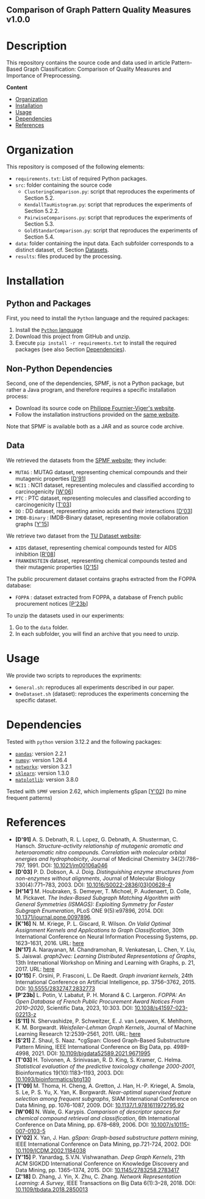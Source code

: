 Comparison of Graph Pattern Quality Measures v1.0.0
-------------------------------------------------------------------------

# Description
This repository contains the source code and data used in article Pattern-Based Graph Classification: Comparison of Quality Measures and Importance of Preprocessing.

**Content**
* [Organization](#organization)
* [Installation](#installation)
* [Usage](#usage)
* [Dependencies](#dependencies)
* [References](#references)

# Organization
This repository is composed of the following elements:

* `requirements.txt`: List of required Python packages.
* `src`: folder containing the source code
  * `ClusteringComparison.py`: script that reproduces the experiments of Section 5.2.
  * `KendallTauHistogram.py`: script that reproduces the experiments of Section 5.2.2.
  * `PairwiseComparisons.py`: script that reproduces the experiments of Section 5.3.
  * `GoldStandarComparison.py`: script that reproduces the experiments of Section 5.4.
* `data`: folder containing the input data. Each subfolder corresponds to a distinct dataset, cf. Section [Datasets](##Data).
* `results`: files produced by the processing.


# Installation

## Python and Packages
First, you need to install the `Python` language and the required packages:

1. Install the [`Python` language](https://www.python.org)
2. Download this project from GitHub and unzip.
3. Execute `pip install -r requirements.txt` to install the required packages (see also Section [Dependencies](#dependencies)).

## Non-Python Dependencies
Second, one of the dependencies, SPMF, is not a Python package, but rather a Java program, and therefore requires a specific installation process:

* Download its source code on [Philippe Fournier-Viger's website](https://www.philippe-fournier-viger.com/spmf/index.php?link=download.php).
* Follow the installation instructions provided on the [same website](https://www.philippe-fournier-viger.com/spmf/how_to_install.php).

Note that SPMF is available both as a JAR and as source code archive.
## Data

We retrieved the datasets from the [SPMF website](https://www.philippe-fournier-viger.com/spmf/index.php?link=datasets.php); they include:
* `MUTAG` : MUTAG dataset, representing chemical compounds and their mutagenic properties [[D'91](#references)]
* `NCI1` : NCI1 dataset, representing molecules and classified according to carcinogenicity [[W'06](#references)]
* `PTC` : PTC dataset, representing molecules and classified according to carcinogenicity [[T'03](#references)] 
* `DD` : DD dataset, representing amino acids and their interactions [[D'03](#references)]
* `IMDB-Binary` : IMDB-Binary dataset, representing movie collaboration graphs [[Y'15](#references)]

We retrieve two dataset from the [TU Dataset website](https://chrsmrrs.github.io/datasets/docs/datasets/):
* `AIDS` dataset, representing chemical compounds tested for AIDS inhibition [[R'08](#references)]
* `FRANKENSTEIN` dataset, representing chemical compounds tested and their mutagenic properties [[O'15](#references)]

The public procurement dataset contains graphs extracted from the FOPPA database:
* `FOPPA` : dataset extracted from FOPPA, a database of French public procurement notices [[P'23b](#references)]

To unzip the datasets used in our experiments:

1. Go to the `data` folder.
2. In each subfolder, you will find an archive that you need to unzip.

# Usage
We provide two scripts to reproduces the expriments:

* `General.sh`: reproduces all experiments described in our paper.
* `OneDataset.sh` (dataset): reproduces the experiments concerning the specific dataset.


# Dependencies
Tested with `python` version 3.12.2 and the following packages:
* [`pandas`](https://pypi.org/project/pandas/): version 2.2.1
* [`numpy`](https://pypi.org/project/numpy/): version 1.26.4
* [`networkx`](https://pypi.org/project/numpy/): version 3.2.1
* [`sklearn`](https://pypi.org/project/numpy/): version 1.3.0
* [`matplotlib`](https://pypi.org/project/numpy/): version 3.8.0

Tested with `SPMF` version 2.62, which implements gSpan [[Y'02](#references)] (to mine frequent patterns)


# References
* **[D'91]** A. S. Debnath, R. L. Lopez, G. Debnath, A. Shusterman, C. Hansch. *Structure-activity relationship of mutagenic aromatic and heteroaromatic nitro compounds. Correlation with molecular orbital energies and hydrophobicity*, Journal of Medicinal Chemistry 34(2):786–797, 1991. DOI: [10.1021/jm00106a046](https://doi.org/10.1021/jm00106a046)
* **[D'03]** P. D. Dobson, A. J. Doig. *Distinguishing enzyme structures from non-enzymes without alignments*, Journal of Molecular Biology 330(4):771–783, 2003. DOI: [10.1016/S0022-2836(03)00628-4](https://doi.org/10.1016/S0022-2836(03)00628-4)
* **[H'14']** M. Houbraken, S. Demeyer, T. Michoel, P. Audenaert, D. Colle, M. Pickavet. *The Index-Based Subgraph Matching Algorithm with General Symmetries (ISMAGS): Exploiting Symmetry for Faster Subgraph Enumeration*, PLoS ONE 9(5):e97896, 2014. DOI: [10.1371/journal.pone.0097896](https://doi.org/10.1371/journal.pone.0097896).
* **[K'16]** N. M. Kriege, P. L. Giscard, R. Wilson. *On Valid Optimal Assignment Kernels and Applications to Graph Classification*, 30th International Conference on Neural Information Processing Systems, pp. 1623–1631, 2016. URL: [here](https://proceedings.neurips.cc/paper_files/paper/2016/hash/0efe32849d230d7f53049ddc4a4b0c60-Abstract.html)
* **[N'17]** A. Narayanan, M. Chandramohan, R. Venkatesan, L. Chen, Y. Liu, S. Jaiswal. *graph2vec: Learning Distributed Representations of Graphs*, 13th International Workshop on Mining and Learning with Graphs, p. 21, 2017. URL: [here](https://arxiv.org/abs/1707.05005)
* **[O'15]** F. Orsini, P. Frasconi, L. De Raedt. *Graph invariant kernels*, 24th International Conference on Artificial Intelligence, pp. 3756–3762, 2015. DOI: [10.5555/2832747.2832773](http://doi.org/10.5555/2832747.2832773)
* **[P'23b]** L. Potin, V. Labatut, P. H. Morand & C. Largeron. *FOPPA: An Open Database of French Public Procurement Award Notices From 2010–2020*, Scientific Data, 2023, 10:303. DOI: [10.1038/s41597-023-02213-z](https://dx.doi.org/10.1038/s41597-023-02213-z) 
* **[S'11]** N. Shervashidze, P. Schweitzer, E. J. van Leeuwen, K. Mehlhorn, K. M. Borgwardt. *Weisfeiler-Lehman Graph Kernels*, Journal of Machine Learning Research 12:2539–2561, 2011. URL: [here](https://dl.acm.org/citation.cfm?id=2078187)
* **[S'21]** Z. Shaul, S. Naaz. *cgSpan: Closed Graph-Based Substructure Pattern Mining, IEEE International Conference on Big Data, pp. 4989-4998, 2021. DOI: [10.1109/bigdata52589.2021.9671995](https://doi.org/10.1109/bigdata52589.2021.9671995)
* **[T'03]** H. Toivonen, A. Srinivasan, R. D. King, S. Kramer, C. Helma. *Statistical evaluation of the predictive toxicology challenge 2000-2001*, Bioinformatics 19(10):1183–1193, 2003. DOI: [10.1093/bioinformatics/btg130](https://doi.org/10.1093/bioinformatics/btg130)
* **[T'09]** M. Thoma, H. Cheng, A. Gretton, J. Han, H.-P. Kriegel, A. Smola, S. Le, P. S. Yu, X. Yan, K. Borgwardt. *Near-optimal supervised feature selection among frequent subgraphs*, SIAM International Conference on Data Mining, pp. 1076-1087, 2009. DOI: [10.1137/1.9781611972795.92](http://doi.org/10.1137/1.9781611972795.92)
* **[W'06]** N. Wale, G. Karypis. *Comparison of descriptor spaces for chemical compound retrieval and classification*, 6th International Conference on Data Mining, pp. 678–689, 2006. DOI: [10.1007/s10115-007-0103-5](https://doi.org/10.1007/s10115-007-0103-5)
* **[Y'02]** X. Yan, J. Han. *gSpan: Graph-based substructure pattern mining*, IEEE International Conference on Data Mining, pp.721-724, 2002. DOI: [10.1109/ICDM.2002.1184038](https://doi.org/10.1109/ICDM.2002.1184038)
* **[Y'15]** P. Yanardag, S.V.N. Vishwanathan. *Deep Graph Kernels*, 21th ACM SIGKDD International Conference on Knowledge Discovery and Data Mining, pp. 1365–1374, 2015. DOI: [10.1145/2783258.2783417](https://doi.org/10.1145/2783258.2783417)
* **[Z'18]** D. Zhang, J. Yin, X. Zhu, C. Zhang. *Network Representation Learning: A Survey*, IEEE Transactions on Big Data 6(1):3–28, 2018. DOI: [10.1109/tbdata.2018.2850013](http://doi.org/10.1109/tbdata.2018.2850013)
